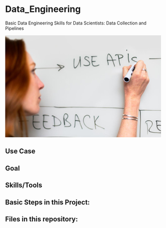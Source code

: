 # Data_Engineering
Basic Data Engineering Skills for Data Scientists: Data Collection and Pipelines

![](picture_project.png)

## Use Case


## Goal 


## Skills/Tools

## Basic Steps in this Project: 


## Files in this repository: 



